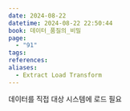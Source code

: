 ```yaml
---
date: 2024-08-22
datetime: 2024-08-22 22:50:44
book: 데이터_품질의_비밀
page:
  - "91"
tags: 
references: 
aliases:
  - Extract Load Transform
---
```

데이터를 직접 대상 시스템에 로드 필요